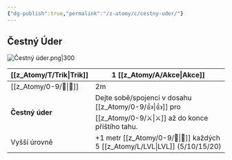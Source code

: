 ```yaml
---
{"dg-publish":true,"permalink":"/z-atomy/c/cestny-uder/"}
---
```


## Čestný Úder
![Čestný úder.png|300](/img/user/z_img/%C4%8Cestn%C3%BD%20%C3%BAder.png)

| [[z_Atomy/T/Trik\|Trik]]        | 1 [[z_Atomy/A/Akce\|Akce]]                                                                |
| --------------- | ------------------------------------------------------------------------- |
| [[z_Atomy/0-9/🫱\|🫱]]          | 2m                                                                        |
| **Čestný úder** | Dejte sobě/spojenci v dosahu [[z_Atomy/0-9/👍\|👍]] pro [[z_Atomy/0-9/⚔️\|⚔️]] až do konce příštího tahu. |
| Vyšší úrovně    | +1 metr [[z_Atomy/0-9/🫱\|🫱]] každých 5 [[z_Atomy/L/LVL\|LVL]] (5/10/15/20)                             |
